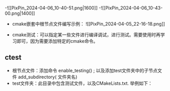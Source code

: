 -![[PixPin_2024-04-06_10-40-51.png|1600]]
-![[PixPin_2024-04-06_10-43-00.png|1400]]
- cmake嵌套中根节点文件编写示例：
![[PixPin_2024-04-05_22-16-18.png]]

- cmake测试：可以指定某一些文件进行编译调试，进行测试。需要使用时再学习即可，因为需要添加特定的cmake命令。

## ctest
- 根节点文件：添加命令 enable_testing()   ; 以及添加test文件夹中的子节点文件  add_subdirectory( 文件夹名)
- test文件夹：此目录中包含测试文件，以及CMakeLists.txt. 举例如下：
		